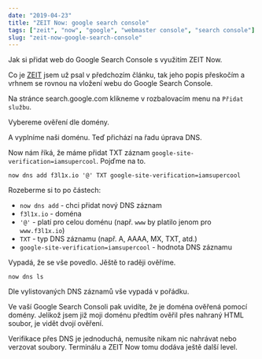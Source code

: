 ```yaml
---
date: "2019-04-23"
title: "ZEIT Now: google search console"
tags: ["zeit", "now", "google", "webmaster console", "search console"]
slug: "zeit-now-google-search-console"
---
```


Jak si přidat web do Google Search Console s využitím ZEIT Now.

<!--more-->

Co je [ZEIT](/blog/2019/02/27/zeit-now-migrace-dev-domeny-do-cloudu/) jsem už psal v předchozím článku,
tak jeho popis přeskočím a vrhnem se rovnou na vložení webu do Google Search Console.

Na stránce search.google.com klikneme v rozbalovacím menu na `Přidat službu`.

<x-figure url="https://cdn.f3l1x.io/blog/2019/google-search-console-pick.png" title="Google Search Console"></x-figure>

Vybereme ověření dle domény.

<x-figure url="https://cdn.f3l1x.io/blog/2019/google-search-console-verify.png" title="Google Search Console - Verify domain"></x-figure>

A vyplníme naši doménu. Teď přichází na řadu úprava DNS.

Now nám říká, že máme přidat TXT záznam `google-site-verification=iamsupercool`. Pojďme na to.

```
now dns add f3l1x.io '@' TXT google-site-verification=iamsupercool
```

Rozeberme si to po částech:

- `now dns add` - chci přidat nový DNS záznam
- `f3l1x.io` - doména
- `'@'` - platí pro celou doménu (např. `www` by platilo jenom pro `www.f3l1x.io`)
- `TXT` - typ DNS záznamu (např. A, AAAA, MX, TXT, atd.)
- `google-site-verification=iamsupercool` - hodnota DNS záznamu

<x-figure url="https://cdn.f3l1x.io/blog/2019/zeit-now-dns-add.png" title="ZEIT DNS - Add new DNS record"></x-figure>

Vypadá, že se vše povedlo. Jěště to raději ověříme.

```
now dns ls
```

<x-figure url="https://cdn.f3l1x.io/blog/2019/zeit-now-dns-ls.png" title="ZEIT DNS - List DNS records"></x-figure>

Dle vylistovaných DNS záznamů vše vypadá v pořádku.

<x-figure url="https://cdn.f3l1x.io/blog/2019/google-search-console-settings.png" title="Google Search Console - Settings"></x-figure>

Ve vaší Google Search Consoli pak uvidíte, že je doména ověřená pomocí domény. Jelikož jsem již moji doménu předtím ověřil
přes nahraný HTML soubor, je vidět dvojí ověření.

Verifikace přes DNS je jednoduchá, nemusíte nikam nic nahrávat nebo verzovat soubory. Terminálu a ZEIT Now tomu dodáva ještě další level.
